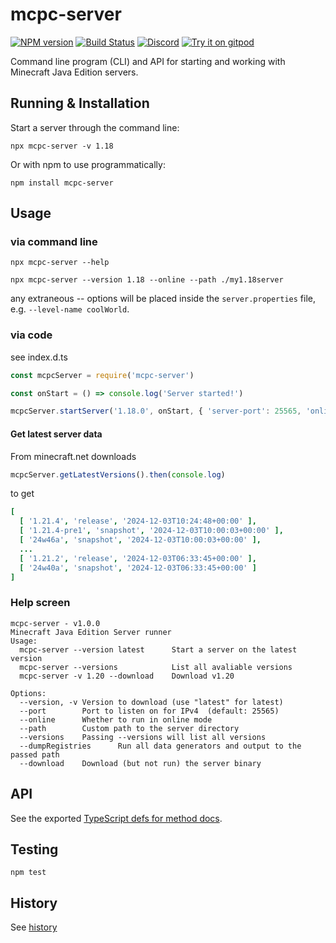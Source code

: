 # mcpc-server
[![NPM version](https://img.shields.io/npm/v/mcpc-server.svg)](http://npmjs.com/package/mcpc-server)
[![Build Status](https://github.com/extremeheat/mcpc-server/workflows/CI/badge.svg)](https://github.com/extremeheat/mcpc-server/actions?query=workflow%3A%22CI%22)
[![Discord](https://img.shields.io/badge/chat-on%20discord-brightgreen.svg)](https://discord.gg/GsEFRM8)
[![Try it on gitpod](https://img.shields.io/badge/try-on%20gitpod-brightgreen.svg)](https://gitpod.io/#https://github.com/extremeheat/mcpc-server)


Command line program (CLI) and API for starting and working with Minecraft Java Edition servers.

## Running & Installation

Start a server through the command line:

```
npx mcpc-server -v 1.18
```

Or with npm to use programmatically:

```
npm install mcpc-server
```

## Usage

### via command line

```
npx mcpc-server --help
```

```
npx mcpc-server --version 1.18 --online --path ./my1.18server
```

any extraneous -- options will be placed inside the `server.properties` file, e.g. `--level-name coolWorld`.

### via code

see index.d.ts

```js
const mcpcServer = require('mcpc-server')

const onStart = () => console.log('Server started!')

mcpcServer.startServer('1.18.0', onStart, { 'server-port': 25565, 'online-mode': true, path: './bds' })
```

#### Get latest server data
From minecraft.net downloads
```js
mcpcServer.getLatestVersions().then(console.log)
```
to get
```coffee
[
  [ '1.21.4', 'release', '2024-12-03T10:24:48+00:00' ],
  [ '1.21.4-pre1', 'snapshot', '2024-12-03T10:00:03+00:00' ],
  [ '24w46a', 'snapshot', '2024-12-03T10:00:03+00:00' ],
  ...
  [ '1.21.2', 'release', '2024-12-03T06:33:45+00:00' ],
  [ '24w40a', 'snapshot', '2024-12-03T06:33:45+00:00' ]
]
```

### Help screen

```
mcpc-server - v1.0.0
Minecraft Java Edition Server runner
Usage:
  mcpc-server --version latest      Start a server on the latest version
  mcpc-server --versions            List all avaliable versions
  mcpc-server -v 1.20 --download    Download v1.20

Options:
  --version, -v Version to download (use "latest" for latest)  
  --port        Port to listen on for IPv4  (default: 25565)
  --online      Whether to run in online mode  
  --path        Custom path to the server directory  
  --versions    Passing --versions will list all versions  
  --dumpRegistries      Run all data generators and output to the passed path  
  --download    Download (but not run) the server binary 
```

## API

See the exported [TypeScript defs for method docs](src/index.d.ts).

## Testing
`npm test`

## History

See [history](HISTORY.md)